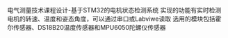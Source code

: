 电气测量技术课程设计-基于STM32的电机状态检测系统
实现的功能有实时检测电机的转速、温度和姿态角度，可以通过串口或Labviwe读取
选用的模块包括霍尔传感器、DS18B20温度传感器和MPU6050陀螺仪传感器
